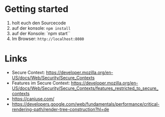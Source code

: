# Getting started

1. holt euch den Sourcecode
2. auf der konsole: `npm install`
3. auf der Konsole: `npm start``
4. Im Browser: `http://localhost:8080`

# Links

- Secure Context: https://developer.mozilla.org/en-US/docs/Web/Security/Secure_Contexts
- Features im Secure Context: https://developer.mozilla.org/en-US/docs/Web/Security/Secure_Contexts/features_restricted_to_secure_contexts
- https://caniuse.com/
- https://developers.google.com/web/fundamentals/performance/critical-rendering-path/render-tree-construction?hl=de
